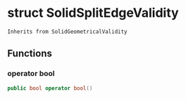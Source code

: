 # struct SolidSplitEdgeValidity


```cpp
Inherits from SolidGeometricalValidity
```



## Functions

### operator bool

```cpp
public bool operator bool()
```




